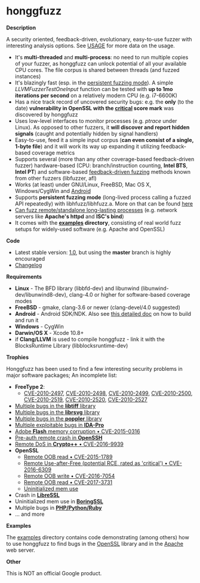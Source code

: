 # honggfuzz #

**Description**

A security oriented, feedback-driven, evolutionary, easy-to-use fuzzer with interesting analysis options. See [USAGE](https://github.com/google/honggfuzz/blob/master/docs/USAGE.md) for more data on the usage.

  * It's __multi-threaded__ and __multi-process__: no need to run multiple copies of your fuzzer, as honggfuzz can unlock potential of all your available CPU cores. The file corpus is shared between threads (and fuzzed instances)
  * It's blazingly fast (esp. in the [persistent fuzzing mode](https://github.com/google/honggfuzz/blob/master/docs/PersistentFuzzing.md)). A simple _LLVMFuzzerTestOneInput_ function can be tested with __up to 1mo iterations per second__ on a relatively modern CPU (e.g. i7-6600K)
  * Has a nice track record of uncovered security bugs: e.g. the __only__ (to the date) __vulnerability in OpenSSL with the [critical](https://www.openssl.org/news/secadv/20160926.txt) score mark__ was discovered by honggfuzz
  * Uses low-level interfaces to monitor processes (e.g. _ptrace_ under Linux). As opposed to other fuzzers, it __will discover and report hidden signals__ (caught and potentially hidden by signal handlers)
  * Easy-to-use, feed it a simple input corpus (__can even consist of a single, 1-byte file__) and it will work its way up expanding it utilizing feedback-based coverage metrics
  * Supports several (more than any other coverage-based feedback-driven fuzzer) hardware-based (CPU: branch/instruction counting, __Intel BTS__, __Intel PT__) and software-based [feedback-driven fuzzing](https://github.com/google/honggfuzz/blob/master/docs/FeedbackDrivenFuzzing.md) methods known from other fuzzers (libfuzzer, afl)
  * Works (at least) under GNU/Linux, FreeBSD, Mac OS X, Windows/CygWin and [Android](https://github.com/google/honggfuzz/blob/master/docs/Android.md)
  * Supports __persistent fuzzing mode__ (long-lived process calling a fuzzed API repeatedly) with libhfuzz/libhfuzz.a. More on that can be found [here](https://github.com/google/honggfuzz/blob/master/docs/PersistentFuzzing.md)
  * [Can fuzz remote/standalone long-lasting processes](https://github.com/google/honggfuzz/blob/master/docs/AttachingToPid.md) (e.g. network servers like __Apache's httpd__ and __ISC's bind__)
  * It comes with the __[examples](https://github.com/google/honggfuzz/tree/master/examples) directory__, consisting of real world fuzz setups for widely-used software (e.g. Apache and OpenSSL)

**Code**

  * Latest stable version: [1.0](https://github.com/google/honggfuzz/releases), but using the __master__ branch is highly encouraged
  * [Changelog](https://github.com/google/honggfuzz/blob/master/CHANGELOG)

**Requirements**

  * **Linux** - The BFD library (libbfd-dev) and libunwind (libunwind-dev/libunwind8-dev), clang-4.0 or higher for software-based coverage modes
  * **FreeBSD** - gmake, clang-3.6 or newer (clang-devel/4.0 suggested)
  * **Android** - Android SDK/NDK. Also see [this detailed doc](https://github.com/google/honggfuzz/blob/master/docs/Android.md) on how to build and run it
  * **Windows** - CygWin
  * **Darwin/OS X** - Xcode 10.8+
  * if **Clang/LLVM** is used to compile honggfuzz - link it with the BlocksRuntime Library (libblocksruntime-dev)

**Trophies**

Honggfuzz has been used to find a few interesting security problems in major software packages; An incomplete list:

  * __FreeType 2__:
    * [CVE-2010-2497](https://bugzilla.redhat.com/show_bug.cgi?id=CVE-2010-2497), [CVE-2010-2498](https://bugzilla.redhat.com/show_bug.cgi?id=CVE-2010-2498), [CVE-2010-2499](https://bugzilla.redhat.com/show_bug.cgi?id=CVE-2010-2499), [CVE-2010-2500](https://bugzilla.redhat.com/show_bug.cgi?id=CVE-2010-2500), [CVE-2010-2519](https://bugzilla.redhat.com/show_bug.cgi?id=CVE-2010-2519), [CVE-2010-2520](https://bugzilla.redhat.com/show_bug.cgi?id=CVE-2010-2520), [CVE-2010-2527](https://bugzilla.redhat.com/show_bug.cgi?id=CVE-2010-2527)
  * [Multiple bugs in the __libtiff__ library](http://bugzilla.maptools.org/buglist.cgi?query_format=advanced;emailreporter1=1;email1=robert@swiecki.net;product=libtiff;emailtype1=substring)
  * [Multiple bugs in the __librsvg__ library](https://bugzilla.gnome.org/buglist.cgi?query_format=advanced;emailreporter1=1;email1=robert%40swiecki.net;product=librsvg;emailtype1=substring)
  * [Multiple bugs in the __poppler__ library](http://lists.freedesktop.org/archives/poppler/2010-November/006726.html)
  * [Multiple exploitable bugs in __IDA-Pro__](https://www.hex-rays.com/bugbounty.shtml)
  * [Adobe __Flash__ memory corruption • CVE-2015-0316](http://cve.mitre.org/cgi-bin/cvename.cgi?name=CVE-2015-0316)
  * [Pre-auth remote crash in __OpenSSH__](https://anongit.mindrot.org/openssh.git/commit/?id=28652bca29046f62c7045e933e6b931de1d16737)
  * [Remote DoS in __Crypto++__ • CVE-2016-9939](http://www.openwall.com/lists/oss-security/2016/12/12/7)
  * __OpenSSL__
    * [Remote OOB read • CVE-2015-1789]( https://cve.mitre.org/cgi-bin/cvename.cgi?name=CVE-2015-1789)
    * [Remote Use-after-Free (potential RCE, rated as 'critical') • CVE-2016-6309](https://www.openssl.org/news/secadv/20160926.txt)
    * [Remote OOB write • CVE-2016-7054](https://www.openssl.org/news/secadv/20161110.txt)
    * [Remote OOB read • CVE-2017-3731](https://www.openssl.org/news/secadv/20170126.txt)
    * [Uninitialized mem use](https://github.com/openssl/openssl/commit/bd5d27c1c6d3f83464ddf5124f18a2cac2cbb37f)
  * Crash in [__LibreSSL__](https://github.com/openbsd/src/commit/c80d04452814d5b0e397817ce4ed34edb4eb520d)
  * Uninitialized mem use in [__BoringSSL__](https://github.com/boringssl/boringssl/commit/7dccc71e08105b100c3acd56fa5f6fc1ba9b71d3)
  * Multiple bugs in [__PHP/Python/Ruby__](https://github.com/dyjakan/interpreter-bugs)
  * ... and more

**Examples**

The [examples](https://github.com/google/honggfuzz/tree/master/examples/)
directory contains code demonstrating (among others) how to use honggfuzz to find bugs in the
[OpenSSL](https://github.com/google/honggfuzz/tree/master/examples/openssl)
library and in the [Apache](https://github.com/google/honggfuzz/tree/master/examples/apache)
web server.

**Other**

This is NOT an official Google product.

